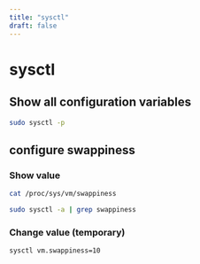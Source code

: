 ```yaml
---
title: "sysctl"
draft: false
---
```


# sysctl

## Show all configuration variables

```bash
sudo sysctl -p
```

## configure swappiness

### Show value

```bash
cat /proc/sys/vm/swappiness
```

```bash
sudo sysctl -a | grep swappiness
```

### Change value (temporary)

```bash
sysctl vm.swappiness=10
```
